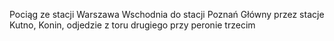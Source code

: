 Pociąg ze stacji Warszawa Wschodnia do stacji Poznań Główny przez stacje Kutno, Konin, odjedzie z toru drugiego przy peronie trzecim
